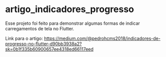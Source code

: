 # artigo_indicadores_progresso

Esse projeto foi feito para demonstrar algumas formas de indicar carregamentos de tela no Flutter.

Link para o artigo: https://medium.com/@pedrohcms2018/indicadores-de-progresso-no-flutter-d90bb3938a2?sk=0b1f335b60900657ee4318ed66117eed
